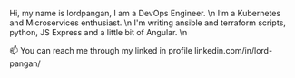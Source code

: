Hi, my name is lordpangan, I am a DevOps Engineer. \n
I’m a Kubernetes and Microservices enthusiast. \n
I'm writing ansible and terraform scripts, python, JS Express and a little bit of Angular. \n

📫 You can reach me through my linked in profile linkedin.com/in/lord-pangan/

<!---
lordpangan/lordpangan is a ✨ special ✨ repository because its `README.md` (this file) appears on your GitHub profile.
You can click the Preview link to take a look at your changes.
--->
